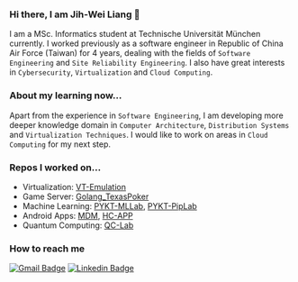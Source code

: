 ### Hi there, I am Jih-Wei Liang 👋
I am a MSc. Informatics student at Technische Universität München currently. 
I worked previously as a software engineer in Republic of China Air Force (Taiwan) for 4 years, dealing with the fields of `Software Engineering` and `Site Reliability Engineering`. 
I also have great interests in `Cybersecurity`, `Virtualization` and `Cloud Computing`. 

### About my learning now...
Apart from the experience in `Software Engineering`, I am developing more deeper knowledge domain in `Computer Architecture`, `Distribution Systems` and `Virtualization Techniques`. 
I would like to work on areas in `Cloud Computing` for my next step. 

### Repos I worked on...
* Virtualization: [VT-Emulation](https://github.com/leviliangtw/VT-Emulation)
* Game Server: [Golang_TexasPoker](https://github.com/leviliangtw/Golang_TexasPoker)
* Machine Learning: [PYKT-MLLab](https://github.com/leviliangtw/PYKT-MLLab), [PYKT-PipLab](https://github.com/leviliangtw/PYKT-PipLab)
* Android Apps: [MDM](https://github.com/leviliangtw/MDM), [HC-APP](https://github.com/leviliangtw/HC-APP)
* Quantum Computing: [QC-Lab](https://github.com/leviliangtw/QC-Lab)

### How to reach me
[![Gmail Badge](https://img.shields.io/badge/-Gmail-FFFFFF?style=flat-square&labelColor=FFFFFF&logo=gmail&logoColor=red)](mailto:leviliangtw@gmail.com) [![Linkedin Badge](https://img.shields.io/badge/-LinkedIn-blue?style=flat-square&logo=Linkedin&logoColor=white)](https://www.linkedin.com/in/jih-wei-liang-406b8312b/)

<!--
**leviliangtw/leviliangtw** is a ✨ _special_ ✨ repository because its `README.md` (this file) appears on your GitHub profile.

Here are some ideas to get you started:

- 🔭 I’m currently working on ...
- 🌱 I’m currently learning ...
- 👯 I’m looking to collaborate on ...
- 🤔 I’m looking for help with ...
- 💬 Ask me about ...
- 📫 How to reach me: ...
- 😄 Pronouns: ...
- ⚡ Fun fact: ...
-->
